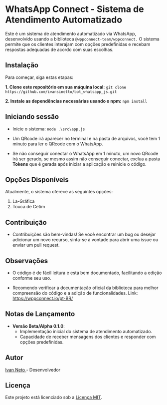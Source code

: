 # WhatsApp Connect - Sistema de Atendimento Automatizado

Este é um sistema de atendimento automatizado via WhatsApp, desenvolvido usando a biblioteca `@wppconnect-team/wppconnect.` O sistema permite que os clientes interajam com opções predefinidas e recebam respostas adequadas de acordo com suas escolhas.

## Instalação

Para começar, siga estas etapas:

**1. Clone este repositório em sua máquina local:**
`git clone https://github.com/ivansinetto/bot_whatsapp_js.git`

**2. Instale as dependências necessárias usando o npm:**
`npm install`

## Iniciando sessão

- Inicie o sistema: `node .\src\app.js`

- Um QRcode irá aparecer no terminal e na pasta de arquivos, você tem 1 minuto para ler o QRcode com o WhatsApp.

- Se não conseguir conectar o WhatsApp em 1 minuto, um novo QRcode irá ser gerado, se mesmo assim não conseguir conectar, exclua a pasta **Tokens** que é gerada após iniciar a aplicação e reinicie o código.

## Opções Disponíveis

Atualmente, o sistema oferece as seguintes opções:

1. La-Gráfica
2. Touca de Cetim

## Contribuição

- Contribuições são bem-vindas! Se você encontrar um bug ou desejar adicionar um novo recurso, sinta-se à vontade para abrir uma issue ou enviar um pull request.

## Observações

- O código é de fácil leitura e está bem documentado, facilitando a edição conforme seu uso.

- Recomendo verificar a documentação oficial da biblioteca para melhor compreensão do código e a adição de funcionalidades. 
Link: https://wppconnect.io/pt-BR/ 

## Notas de Lançamento

- **Versão Beta/Alpha 0.1.0**:
  - Implementação inicial do sistema de atendimento automatizado.
  - Capacidade de receber mensagens dos clientes e responder com opções predefinidas.

## Autor

[Ivan Neto ](https://github.com/ivansinetto) - Desenvolvedor

## Licença

Este projeto está licenciado sob a [Licença MIT](LICENSE).